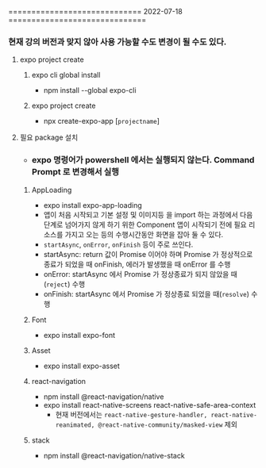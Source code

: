 =============================   2022-07-18  ==============================
### 현재 강의 버전과 맞지 않아 사용 가능할 수도 변경이 될 수도 있다.

1. expo project create
   1. expo cli global install
        - npm install --global expo-cli

    1. expo project create
        - npx create-expo-app [`projectname`]

2. 필요 package 설치
    - ### expo 명령어가 powershell 에서는 실행되지 않는다. Command Prompt 로 변경해서 실행
   1. AppLoading
        - expo install expo-app-loading
        - 앱이 처음 시작되고 기본 설정 및 이미지등 을 import 하는 과정에서 다음 단계로 넘어가지 않게 하기 위한 Component 앱이 시작되기 전에 필요 리소스를 가지고 오는 등의 수행시간동안 화면을 잡아 둘 수 있다.
        - `startAsync`, `onError`, `onFinish` 등이 주로 쓰인다.
        - startAsync: return 값이 Promise 이어야 하며 Promise 가 정상적으로 종료가 되었을 때 onFinish, 에러가 발생했을 때 onError 를 수행
        - onError: startAsync 에서 Promise 가 정상종료가 되지 않았을 때(`reject`) 수행
        - onFinish: startAsync 에서 Promise 가 정상종료 되었을 때(`resolve`) 수행

    1. Font
        - expo install expo-font

    2. Asset
        - expo install expo-asset

    3. react-navigation
        - npm install @react-navigation/native
        - expo install react-native-screens react-native-safe-area-context
          - 현재 버전에서는 `react-native-gesture-handler, react-native-reanimated, @react-native-community/masked-view` 제외

    4. stack
        - npm install @react-navigation/native-stack